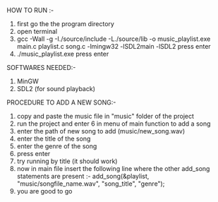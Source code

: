 HOW TO RUN :-
1) first go the the program directory
2) open terminal
3) gcc -Wall -g -I./source/include -L./source/lib -o music_playlist.exe main.c playlist.c song.c -lmingw32 -lSDL2main -lSDL2
press enter
4) ./music_playlist.exe
press enter

SOFTWARES NEEDED:-
1) MinGW
2) SDL2 (for sound playback)

PROCEDURE TO ADD A NEW SONG:-
1) copy and paste the music file in "music" folder of the project
2) run the project and enter 6 in menu of main function to add a song
3) enter the path of new song to add (music/new_song.wav)
4) enter the title of the song
5) enter the genre of the song
6) press enter
7) try running by title (it should work)
8) now in main file insert the following line where the other add_song statements are present :- add_song(&playlist, "music/songfile_name.wav", "song_title", "genre");
9) you are good to go



